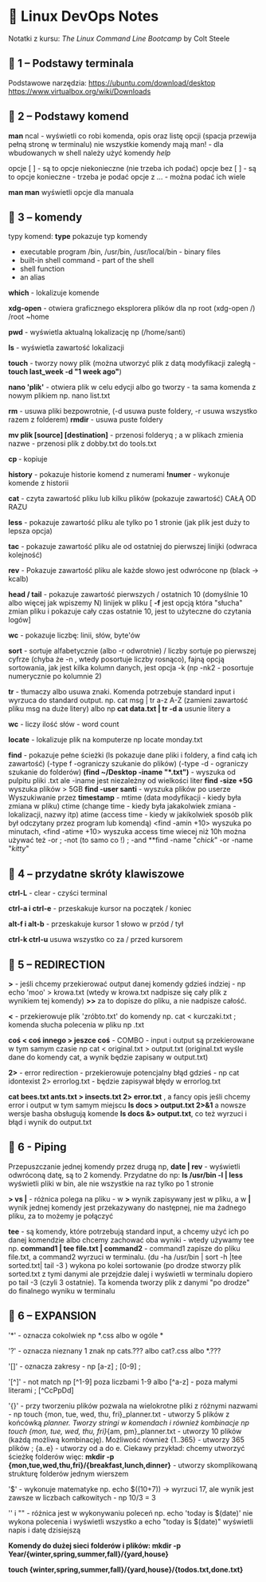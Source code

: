  # 📓 Linux DevOps Notes

Notatki z kursu: *The Linux Command Line Bootcamp* by Colt Steele  

## 📁 1 – Podstawy terminala

Podstawowe narzędzia:
https://ubuntu.com/download/desktop
https://www.virtualbox.org/wiki/Downloads

## 📁 2 – Podstawy komend
**man** ncal - wyświetli co robi komenda, opis oraz listę opcji (spacja przewija pełną stronę w terminalu)
nie wszystkie komendy mają man! - dla wbudowanych w shell należy użyć komendy *help*


opcje  [ ] - są to opcje niekonieczne (nie trzeba ich podać)
opcje bez [ ] - są to opcje konieczne - trzeba je podać
opcje z ... - można podać ich wiele

**man man** wyświetli opcje dla manuala 

## 📁 3 –  komendy

typy komend: 
**type** pokazuje typ komendy
* executable program /bin, /usr/bin, /usr/local/bin - binary files
* built-in shell command - part of the shell
* shell function
* an alias

  
**which** - lokalizuje komende 

**xdg-open** - otwiera graficznego eksplorera plików dla np root (xdg-open /) /root ~home 

**pwd** - wyświetla aktualną lokalizację np (/home/santi) 

**ls** - wyświetla zawartość lokalizacji 

**touch** - tworzy nowy plik (można utworzyć plik z datą modyfikacji zaległą - **touch last_week -d "1 week ago"**)

**nano 'plik'** - otwiera plik w celu edycji albo go tworzy - ta sama komenda z nowym plikiem np. nano list.txt

**rm** - usuwa pliki bezpowrotnie, (-d usuwa puste foldery, -r usuwa wszystko razem z folderem) 
**rmdir** - usuwa puste foldery 

**mv plik [source] [destination]** - przenosi folderyq ; a w plikach zmienia nazwe - przenosi plik z dobby.txt do tools.txt

**cp <source><destination>** - kopiuje 

**history** - pokazuje historie komend z numerami **!numer** - wykonuje komende z historii

**cat** - czyta zawartość pliku lub kilku plików (pokazuje zawartość) CAŁĄ OD RAZU

**less** - pokazuje zawartość pliku ale tylko po 1 stronie (jak plik jest duży to lepsza opcja)

**tac** - pokazuje zawartość pliku ale od ostatniej do pierwszej linijki (odwraca kolejność)

**rev** - Pokazuje zawartość pliku ale każde słowo jest odwrócone np (black -> kcalb)

**head / tail** - pokazuje zawartość pierwszych / ostatnich 10 (domyślnie 10 albo więcej jak wpiszemy N) linijek w pliku [ **-f** jest opcją która "słucha" zmian pliku i pokazuje cały czas ostatnie 10, jest to użyteczne do czytania logów] 

**wc** - pokazuje liczbę: linii, słów, byte'ów

**sort** - sortuje alfabetycznie (albo -r odwrotnie) / liczby sortuje po pierwszej cyfrze (chyba że -n , wtedy posortuje liczby rosnąco), fajną opcją sortowania, jak jest kilka kolumn danych, jest opcja -k (np -nk2 - posortuje numerycznie po kolumnie 2) 

**tr** - tłumaczy albo usuwa znaki. Komenda potrzebuje standard input i wyrzuca do standard output. np. cat msg | tr a-z A-Z (zamieni zawartość pliku msg na duże litery) albo np **cat data.txt | tr -d a** usunie litery a

**wc** - liczy ilość słów - word count

**locate** - lokalizuje plik na komputerze np locate monday.txt

**find** - pokazuje pełne ścieżki (ls pokazuje dane pliki i foldery, a find całą ich zawartość) (-type f -ograniczy szukanie do plików) (-type -d - ograniczy szukanie do folderów) **(find ~/Desktop -iname "*.txt")** - wyszuka od pulpitu pliki .txt ale -iname jest niezależny od wielkości liter
**find -size +5G** wyszuka plików > 5GB **find -user santi** - wyszuka plików po userze
Wyszukiwanie przez **timestamp** - mtime (data modyfikacji - kiedy była zmiana w pliku) ctime (change time - kiedy była jakakolwiek zmiana - lokalizacji, nazwy itp) atime (access time - kiedy w jakikolwiek sposób plik był odczytany przez program lub komendą)
<find -amin +10> wyszuka po minutach, <find -atime +10> wyszuka access time wiecej niż 10h
można używać też -or ; -not (to samo co !) ; -and
**find -name "*chick*" -or -name "*kitty*"
## 📁 4 –  przydatne skróty klawiszowe

**ctrl-L** - clear - czyści terminal

**ctrl-a i ctrl-e** - przeskakuje kursor na początek / koniec

**alt-f i alt-b** - przeskakuje kursor 1 słowo w przód / tył

**ctrl-k ctrl-u** usuwa wszystko co za / przed kursorem

## 📁 5 –  REDIRECTION

**>** - jeśli chcemy przekierować output danej komendy gdzieś indziej - np echo 'moo' > krowa.txt (wtedy w krowa.txt nadpisze się cały plik z wynikiem tej komendy) **>>** za to dopisze do pliku, a nie nadpisze całość.

**<** - przekierowuje plik 'zróbto.txt' do komendy np. cat < kurczaki.txt ; komenda słucha polecenia w pliku np .txt

**coś < coś innego > jeszce coś** - COMBO - input i output są przekierowane w tym samym czasie np cat < original.txt > output.txt (original.txt wyśle dane do komendy cat, a wynik będzie zapisany w output.txt)

**2>** - error redirection - przekierowuje potencjalny błąd gdzieś - np cat idontexist 2> errorlog.txt - będzie zapisywał błędy w errorlog.txt

**cat bees.txt ants.txt > insects.txt 2> error.txt** , a fancy opis jeśli chcemy error i output w tym samym miejscu **ls docs > output.txt 2>&1** a nowsze wersje basha obsługują komende **ls docs &> output.txt**, co też wyrzuci i błąd i wynik do output.txt

## 📁 6 - Piping

Przepuszczanie jednej komendy przez drugą np, **date | rev** - wyświetli odwróconą datę, są to 2 komendy. Przydatne do np: **ls /usr/bin -l | less** wyświetli pliki w bin, ale nie wszystkie na raz tylko po 1 stronie

**> vs |** - różnica polega na pliku - w **>** wynik zapisywany jest w pliku, a w **|** wynik jednej komendy jest przekazywany do następnej, nie ma żadnego pliku, za to możemy je połączyć

**tee** - są komendy, które potrzebują standard input, a chcemy użyć ich po danej komendzie albo chcemy zachować oba wyniki - wtedy używamy tee  np. **command1 | tee file.txt | command2** - command1 zapisze do pliku file.txt, a command2 wyrzuci w terminalu.
(du -ha /usr/bin | sort -h |tee sorted.txt| tail -3 ) wykona po kolei sortowanie (po drodze stworzy plik sorted.txt z tymi danymi ale przejdzie dalej i wyświetli w terminalu dopiero po tail -3 (czyli 3 ostatnie). Ta komenda tworzy plik z danymi "po drodze" do finalnego wyniku w terminalu

## 📁 6 –  EXPANSION

'*' - oznacza cokolwiek np *.css albo w ogóle *

'?' - oznacza nieznany 1 znak np cats.??? albo cat?.css albo *.???

'[]' - oznacza zakresy - np [a-z] ; [0-9] ; 

'[^]' - not match np [^1-9] poza liczbami 1-9 albo [^a-z] - poza małymi literami ; [^CcPpDd] 

'{}' - przy tworzeniu plików pozwala na wielokrotne pliki z różnymi nazwami - np touch {mon, tue, wed, thu, fri}_planner.txt - utworzy 5 plików z końcówką _planner. Tworzy stringi w komendach i również kombinacje np touch {mon, tue, wed, thu, fri}_{am, pm}_planner.txt - utworzy 10 plików (każdą możliwą kombinację). Możliwość również {1..365} - utworzy 365 plików ; {a..e} - utworzy od a do e.
Ciekawy przykład: chcemy utworzyć ścieżkę folderów więc: **mkdir -p {mon,tue,wed,thu,fri}/{breakfast,lunch,dinner}** - utworzy skomplikowaną strukturę folderów jednym wierszem

'$' - wykonuje matematyke np. echo $((10+7)) -> wyrzuci 17, ale wynik jest zawsze w liczbach całkowitych - np 10/3 = 3

'' i "" - różnica jest w wykonywaniu poleceń np. echo 'today is $(date)' nie wykona polecenia i wyświetli wszystko a echo "today is $(date)" wyświetli napis i datę dzisiejszą

**Komendy do dużej sieci folderów i plików: mkdir -p Year/{winter,spring,summer,fall}/{yard,house}**

**touch {winter,spring,summer,fall}/{yard,house}/{todos.txt,done.txt}**


